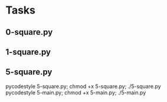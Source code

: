 #

# Tasks
## 0-square.py

## 1-square.py


## 5-square.py
pycodestyle 5-square.py; chmod +x 5-square.py; ./5-square.py
pycodestyle 5-main.py; chmod +x 5-main.py; ./5-main.py